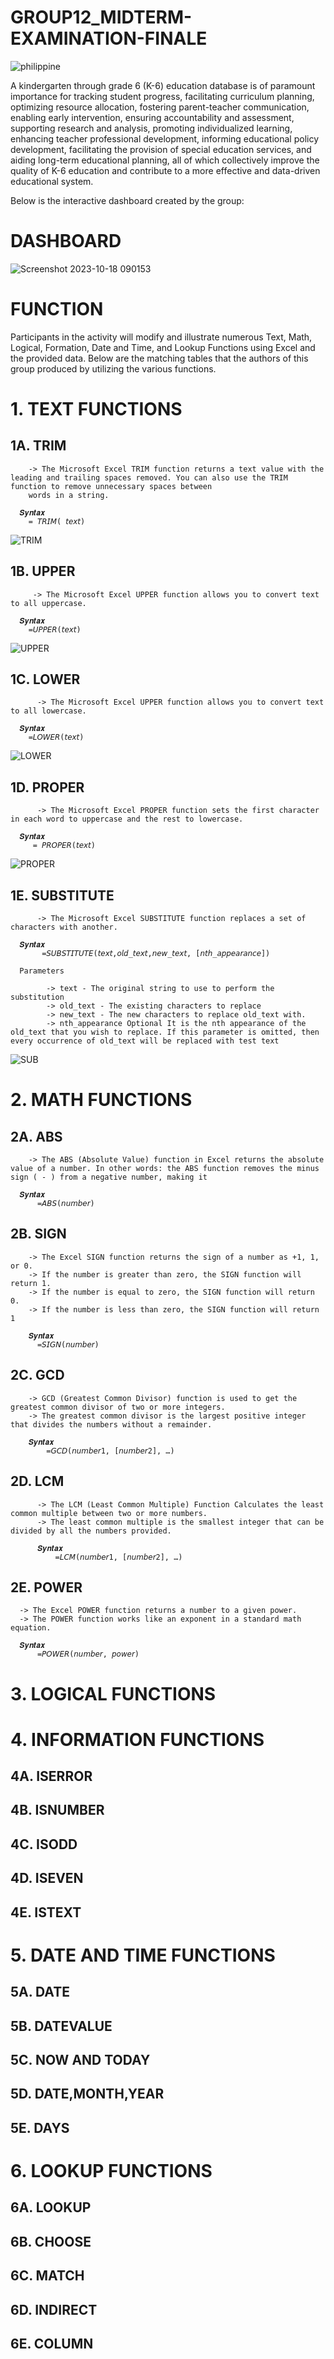 # GROUP12_MIDTERM-EXAMINATION-FINALE

![philippine](https://github.com/itsayeee/GROUP12_MIDTERM-EXAMINATION-FINALE/assets/144222201/b0d682a6-2ac7-4957-b56c-a147112878d0)

A kindergarten through grade 6 (K-6) education database is of paramount importance for tracking student progress, facilitating curriculum planning, optimizing resource allocation, fostering parent-teacher communication, enabling early intervention, ensuring accountability and assessment, supporting research and analysis, promoting individualized learning, enhancing teacher professional development, informing educational policy development, facilitating the provision of special education services, and aiding long-term educational planning, all of which collectively improve the quality of K-6 education and contribute to a more effective and data-driven educational system.

Below is the interactive dashboard created by the group:

# DASHBOARD

![Screenshot 2023-10-18 090153](https://github.com/itsayeee/GROUP12_MIDTERM-EXAMINATION-FINALE/assets/144222201/e1773516-3b7a-4172-abd0-debd65e85e71)

# FUNCTION
Participants in the activity will modify and illustrate numerous Text, Math, Logical, Formation, Date and Time, and Lookup Functions using Excel and the provided data. Below are the matching tables that the authors of this group produced by utilizing the various functions.

# 1. TEXT FUNCTIONS
  ## 1A. TRIM
      
        -> The Microsoft Excel TRIM function returns a text value with the leading and trailing spaces removed. You can also use the TRIM function to remove unnecessary spaces between
        words in a string.
        
      𝑺𝒚𝒏𝒕𝒂𝒙
        = 𝘛𝘙𝘐𝘔( 𝘵𝘦𝘹𝘵)

![TRIM](https://github.com/itsayeee/GROUP12_MIDTERM-EXAMINATION-FINALE/assets/144222201/3f93e9fc-6cbe-4a47-8449-aecab9806579)
        
   ## 1B. UPPER

         -> The Microsoft Excel UPPER function allows you to convert text to all uppercase.
         
      𝑺𝒚𝒏𝒕𝒂𝒙
        =𝘜𝘗𝘗𝘌𝘙(𝘵𝘦𝘹𝘵)

![UPPER](https://github.com/itsayeee/GROUP12_MIDTERM-EXAMINATION-FINALE/assets/144222201/9f46e30d-4b3a-465a-b451-def67627b36c)
        
   ## 1C. LOWER

          -> The Microsoft Excel UPPER function allows you to convert text to all lowercase.

      𝑺𝒚𝒏𝒕𝒂𝒙
        =𝘓𝘖𝘞𝘌𝘙(𝘵𝘦𝘹𝘵)

![LOWER](https://github.com/itsayeee/GROUP12_MIDTERM-EXAMINATION-FINALE/assets/144222201/9bfb3e8c-fd31-4d9f-b8af-ae06c550620a)

  ## 1D. PROPER

          -> The Microsoft Excel PROPER function sets the first character in each word to uppercase and the rest to lowercase.

      𝑺𝒚𝒏𝒕𝒂𝒙
         = 𝘗𝘙𝘖𝘗𝘌𝘙(𝘵𝘦𝘹𝘵)
![PROPER](https://github.com/itsayeee/GROUP12_MIDTERM-EXAMINATION-FINALE/assets/144222201/9938fe97-58e1-46d5-9355-55f19bd9a3ca)

  ## 1E. SUBSTITUTE

          -> The Microsoft Excel SUBSTITUTE function replaces a set of characters with another.
          
      𝑺𝒚𝒏𝒕𝒂𝒙
           =𝘚𝘜𝘉𝘚𝘛𝘐𝘛𝘜𝘛𝘌(𝘵𝘦𝘹𝘵,𝘰𝘭𝘥_𝘵𝘦𝘹𝘵,𝘯𝘦𝘸_𝘵𝘦𝘹𝘵, [𝘯𝘵𝘩_𝘢𝘱𝘱𝘦𝘢𝘳𝘢𝘯𝘤𝘦])

      Parameters

            -> text - The original string to use to perform the substitution
            -> old_text - The existing characters to replace
            -> new_text - The new characters to replace old_text with.
            -> nth_appearance Optional It is the nth appearance of the old_text that you wish to replace. If this parameter is omitted, then every occurrence of old_text will be replaced with test text

![SUB](https://github.com/itsayeee/GROUP12_MIDTERM-EXAMINATION-FINALE/assets/144222201/d2b2c608-f8c6-489e-b3e8-579204c9cbcb)

# 2. MATH FUNCTIONS
  ## 2A. ABS

        -> The ABS (Absolute Value) function in Excel returns the absolute value of a number. In other words: the ABS function removes the minus sign ( - ) from a negative number, making it
        
      𝑺𝒚𝒏𝒕𝒂𝒙
          =𝘈𝘉𝘚(𝘯𝘶𝘮𝘣𝘦𝘳)

  ## 2B. SIGN

        -> The Excel SIGN function returns the sign of a number as +1, 1, or 0.
        -> If the number is greater than zero, the SIGN function will return 1.
        -> If the number is equal to zero, the SIGN function will return 0.
        -> If the number is less than zero, the SIGN function will return 1

        𝑺𝒚𝒏𝒕𝒂𝒙
          =𝘚𝘐𝘎𝘕(𝘯𝘶𝘮𝘣𝘦𝘳)
  
  ## 2C. GCD

        -> GCD (Greatest Common Divisor) function is used to get the greatest common divisor of two or more integers.
        -> The greatest common divisor is the largest positive integer that divides the numbers without a remainder.

        𝑺𝒚𝒏𝒕𝒂𝒙
            =𝘎𝘊𝘋(𝘯𝘶𝘮𝘣𝘦𝘳1, [𝘯𝘶𝘮𝘣𝘦𝘳2], …)
  
  ## 2D. LCM
  
          -> The LCM (Least Common Multiple) Function Calculates the least common multiple between two or more numbers.
          -> The least common multiple is the smallest integer that can be divided by all the numbers provided.

          𝑺𝒚𝒏𝒕𝒂𝒙
              =𝘓𝘊𝘔(𝘯𝘶𝘮𝘣𝘦𝘳1, [𝘯𝘶𝘮𝘣𝘦𝘳2], …)
  
  ## 2E. POWER

      -> The Excel POWER function returns a number to a given power.
      -> The POWER function works like an exponent in a standard math equation.

      𝑺𝒚𝒏𝒕𝒂𝒙
          =𝘗𝘖𝘞𝘌𝘙(𝘯𝘶𝘮𝘣𝘦𝘳, 𝘱𝘰𝘸𝘦𝘳)

# 3. LOGICAL FUNCTIONS

# 4. INFORMATION FUNCTIONS
  ## 4A. ISERROR

  ## 4B. ISNUMBER

  ## 4C. ISODD

  ## 4D. ISEVEN

  ## 4E. ISTEXT

# 5. DATE AND TIME FUNCTIONS
  ## 5A. DATE
  ## 5B. DATEVALUE
  ## 5C. NOW AND TODAY
  ## 5D. DATE,MONTH,YEAR
  ## 5E. DAYS

# 6. LOOKUP FUNCTIONS
  ## 6A. LOOKUP
  ## 6B. CHOOSE
  ## 6C. MATCH
  ## 6D. INDIRECT
  ## 6E. COLUMN




